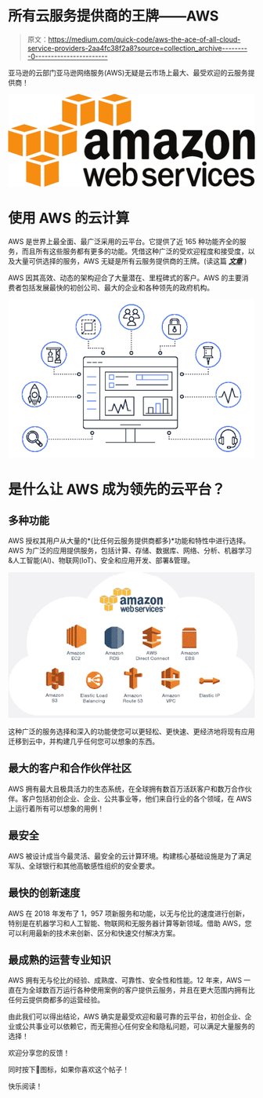# 所有云服务提供商的王牌——AWS

> 原文：<https://medium.com/quick-code/aws-the-ace-of-all-cloud-service-providers-2aa4fc38f2a8?source=collection_archive---------0----------------------->

亚马逊的云部门亚马逊网络服务(AWS)无疑是云市场上最大、最受欢迎的云服务提供商！

![](img/01d2367a38c958331715145e8b41ba82.png)

# 使用 AWS 的云计算

AWS 是世界上最全面、最广泛采用的云平台。它提供了近 165 种功能齐全的服务，而且所有这些服务都有更多的功能。凭借这种广泛的受欢迎程度和接受度，以及大量可供选择的服务，AWS 无疑是所有云服务提供商的王牌。(读这篇 [***文章***](https://www.thenewsminute.com/article/microsoft-oracle-join-hands-take-aws-cloud-103108) )

AWS 因其高效、动态的架构迎合了大量潜在、里程碑式的客户。AWS 的主要消费者包括发展最快的初创公司、最大的企业和各种领先的政府机构。

![](img/4704ede6b0d2aa78f99ff777627de24a.png)

# 是什么让 AWS 成为领先的云平台？

## 多种功能

AWS 授权其用户从大量的*(比任何云服务提供商都多)*功能和特性中进行选择。AWS 为广泛的应用提供服务，包括计算、存储、数据库、网络、分析、机器学习&人工智能(AI)、物联网(IoT)、安全和应用开发、部署&管理。

![](img/51a15013d17533d74f6cc5dbb14c0181.png)

这种广泛的服务选择和深入的功能使您可以更轻松、更快速、更经济地将现有应用迁移到云中，并构建几乎任何您可以想象的东西。

## 最大的客户和合作伙伴社区

AWS 拥有最大且极具活力的生态系统，在全球拥有数百万活跃客户和数万合作伙伴。客户包括初创企业、企业、公共事业等，他们来自行业的各个领域，在 AWS 上运行着所有可以想象的用例！

## 最安全

AWS 被设计成当今最灵活、最安全的云计算环境。构建核心基础设施是为了满足军队、全球银行和其他高敏感性组织的安全要求。

## 最快的创新速度

AWS 在 2018 年发布了 1，957 项新服务和功能，以无与伦比的速度进行创新，特别是在机器学习和人工智能、物联网和无服务器计算等新领域。借助 AWS，您可以利用最新的技术来创新、区分和快速交付解决方案。

## 最成熟的运营专业知识

AWS 拥有无与伦比的经验、成熟度、可靠性、安全性和性能。12 年来，AWS 一直在为全球数百万运行各种使用案例的客户提供云服务，并且在更大范围内拥有比任何云提供商都多的运营经验。

由此我们可以得出结论，AWS 确实是最受欢迎和最可靠的云平台，初创企业、企业或公共事业可以依赖它，而无需担心任何安全和隐私问题，可以满足大量服务的选择！

欢迎分享您的反馈！

同时按下👏图标，如果你喜欢这个帖子！

快乐阅读！